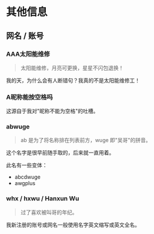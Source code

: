 # 其他信息

## 网名 / 账号

### AAA太阳能维修

> 太阳能维修，月亮可更换，星星不闪包退换！

我的天，为什么会有人断错句？我真的不是太阳能维修工！

### A昵称能按空格吗

这源自于我对"昵称不能为空格"的吐槽。

### abwuge

> ab 是为了将名称排在列表前方，wuge 即"吴哥"的拼音。

这个名字是很早前随手取的，后来就一直用着。

此名有一些变体：

- abcdwuge
- awgplus

### whx / hxwu / Hanxun Wu

> 过了喜欢被叫哥的年纪。

我新注册的账号或网名一般使用名字英文缩写或英文全名。
